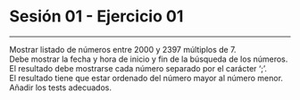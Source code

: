 # Sesión 01 - Ejercicio 01
---

Mostrar listado de números entre 2000 y 2397 múltiplos de 7.  
Debe mostrar la fecha y hora de inicio y fin de la búsqueda de los números.  
El resultado debe mostrarse cada número separado por el carácter ‘;’.  
El resultado tiene que estar ordenado del número mayor al número menor.  
Añadir los tests adecuados.